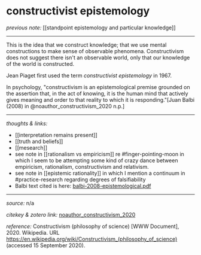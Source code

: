 # constructivist epistemology

_previous note:_ [[standpoint epistemology and particular knowledge]]

---

This is the idea that we construct knowledge; that we use mental constructions to make sense of observable phenomena. Constructivism does not suggest there isn't an observable world, only that our knowledge of the world is constructed.

Jean Piaget first used the term _constructivist epistemology_ in 1967. 

In psychology, "constructivism is an epistemological premise grounded on the assertion that, in the act of knowing, it is the human mind that actively gives meaning and order to that reality to which it is responding."[Juan Balbi (2008) in @noauthor_constructivism_2020 n.p.]

---

_thoughts & links:_

- [[interpretation remains present]]
- [[truth and beliefs]]
- [[mesearch]]
- see note in [[rationalism vs empiricism]] re #finger-pointing-moon in which I seem to be attempting some kind of crazy dance between empiricism, rationalism, constructivism and relativism. 
- see note in [[epistemic rationality]] in which I mention a continuum in #practice-research regarding degrees of falsifiability
- Balbi text cited is here: [balbi-2008-epistemological.pdf](hook://file/osjh2b4BY?p=c2tlbGxpcy9Eb3dubG9hZHM=&n=balbi-2008-epistemological.pdf)

---

_source:_ n/a

_citekey & zotero link:_ [noauthor_constructivism_2020](zotero://select/items/1_84IL3EAD)

_reference:_ Constructivism (philosophy of science) [WWW Document], 2020. Wikipedia. URL <https://en.wikipedia.org/wiki/Constructivism_(philosophy_of_science)> (accessed 15 September 2020).



